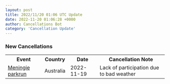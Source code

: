 ```yaml
---
layout: post
title: 2022/11/20 01:06 UTC Update
date: 2022-11-20 01:06:28 +0000
author: Cancellations Bot
category: 'Cancellation Update'
---
```


<h3>New Cancellations</h3>
<div class='hscrollable'>
<table style='width: 100%'>
    <tr>
        <th>Event</th>
        <th>Country</th>
        <th>Date</th>
        <th>Cancellation Note</th>
    </tr>
    <tr>
        <td><a href="https://www.parkrun.com.au/meningie">Meningie parkrun</a></td>
        <td>Australia</td>
        <td>2022-11-19</td>
        <td>Lack of participation due to bad weather</td>
    </tr>
</table>
</div>
